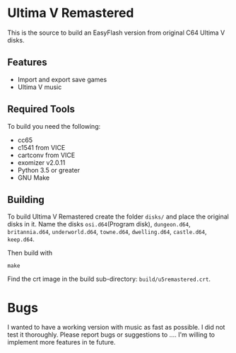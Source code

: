 # Ultima V Remastered
This is the source to build an EasyFlash version from original C64 Ultima V
disks.

## Features
* Import and export save games
* Ultima V music

## Required Tools
To build you need the following:
* cc65
* c1541 from VICE
* cartconv from VICE
* exomizer v2.0.11
* Python 3.5 or greater
* GNU Make

## Building
To build Ultima V Remastered create the folder `disks/` and place the
original disks in it. Name the disks `osi.d64`(Program disk), `dungeon.d64`, `britannia.d64`, 
`underworld.d64`, `towne.d64`, `dwelling.d64`, `castle.d64`, `keep.d64`.

Then build with

```
make
```

Find the crt image in the build sub-directory: `build/u5remastered.crt`.

# Bugs

I wanted to have a working version with music as fast as possible. I did not
test it thoroughly. Please report bugs or suggestions to .... I'm willing to
implement more features in te future.

